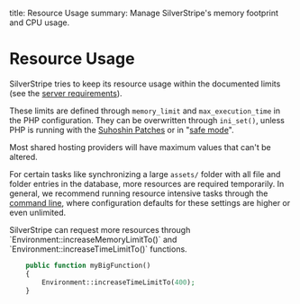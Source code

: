 title: Resource Usage
summary: Manage SilverStripe's memory footprint and CPU usage.

# Resource Usage

SilverStripe tries to keep its resource usage within the documented limits 
(see the [server requirements](../../getting_started/server_requirements)).

These limits are defined through `memory_limit` and `max_execution_time` in the PHP configuration. They can be 
overwritten through `ini_set()`, unless PHP is running with the [Suhoshin Patches](http://www.hardened-php.net/)
or in "[safe mode](http://php.net/manual/en/features.safe-mode.php)".

<div class="alert" markdown="1">
Most shared hosting providers will have maximum values that can't be altered.
</div>

For certain tasks like synchronizing a large `assets/` folder with all file and folder entries in the database, more 
resources are required temporarily. In general, we recommend running resource intensive tasks through the 
[command line](../cli), where configuration defaults for these settings are higher or even unlimited.

<div class="info" markdown="1">
SilverStripe can request more resources through `Environment::increaseMemoryLimitTo()` and
`Environment::increaseTimeLimitTo()` functions.
</div>

```php
    public function myBigFunction() 
    {
        Environment::increaseTimeLimitTo(400);
    }
```